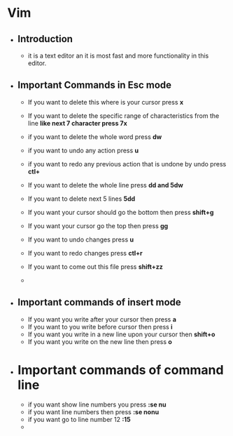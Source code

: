 # Vim

- ## Introduction

  - it is a text editor an it is most fast  and more functionality in this editor.

    

    

- ## Important Commands in Esc mode

  - If you want to delete this where is your cursor press **x**

  - If you want to delete the specific range of characteristics from the line **like next 7 character press 7x**

  - if you want to delete the whole word  press **dw**

  - if you want to undo any action press **u**

  - if you want to redo any previous action that is undone by undo press **ctl+**

    

  - If you want to delete the whole line press **dd and 5dw**

  - If you want to delete next 5 lines **5dd**

  - If you want your cursor should go the bottom then press **shift+g**

  - If you want your cursor go the top then press **gg**

  - If you want to undo changes press **u**

  - If you want to redo changes press **ctl+r**

  - If you want to come out this file press **shift+zz**

  - 

- ## Important commands of insert mode

  - If you want  you write after your cursor then press  **a**
  - If you want to you write before cursor then press **i**
  - If you want you write in a new line upon your cursor then **shift+o**
  - If you want you write on the new line then press **o**

  

- # Important commands of command line 

  - if you want show line numbers you press **:se nu**
  - if you want line numbers then press **:se nonu**
  - if you want go to line number 12 **:15**
  - 